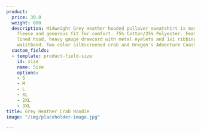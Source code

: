 ```yaml
---
product:
  price: 30.0
  weight: 680
  description: Midweight Grey Heather hooded pullover sweatshirt is made with soft,
    fleece and generous fit for comfort. 75% Cotton/25% Polyester. Features a jersey
    lined hood, heavy gauge drawcord with metal eyelets and 1x1 ribbing at cuffs and
    waistband. Two color silkscreened crab and Oregon's Adventure Coast Logo.
  custom_fields:
  - template: product-field-size
    id: size
    name: Size
    options:
    - S
    - M
    - L
    - XL
    - 2XL
    - 3XL
title: Grey Heather Crab Hoodie
image: "/img/placeholder-image.jpg"

---
```

